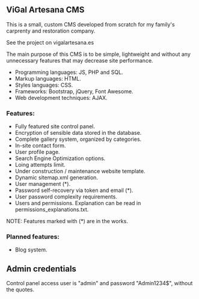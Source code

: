 ## ViGal Artesana CMS
This is a small, custom CMS developed from scratch for my family's carprenty and restoration company.

See the project on vigalartesana.es

The main purpose of this CMS is to be simple, lightweight and without any unnecessary features that may decrease site performance.

- Programming languages: JS, PHP and SQL.
- Markup languages: HTML.
- Styles languages: CSS.
- Frameworks: Bootstrap, jQuery, Font Awesome.
- Web development techniques: AJAX.

### Features:
- Fully featured site control panel.
- Encryption of sensible data stored in the database.
- Complete gallery system, organized by categories.
- In-site contact form.
- User profile page.
- Search Engine Optimization options.
- Loing attempts limit.
- Under construction / maintenance website template.
- Dynamic sitemap.xml generation.
- User management (*).
- Password self-recovery via token and email (*).
- User password complexity requirements.
- Users and permissions. Explanation can be read in permissions_explanations.txt.

NOTE: Features marked with (*) are in the works.

### Planned features:
- Blog system.

## Admin credentials

Control panel access user is "admin" and password "Admin1234$", without the quotes.